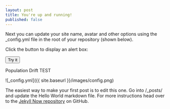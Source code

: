 ```yaml
---
layout: post
title: You're up and running!
published: false
---
```


Next you can update your site name, avatar and other options using the _config.yml file in the root of your repository (shown below).

<p>Click the button to display an alert box:</p>

<button onclick="myFunction()">Try it</button>

<script>
function myFunction() {
    alert("I am an alert box!");
}
</script>

<p>Population Drift TEST</p>

<div id="chart"></div>

<script src="/assets/javascripts/d3.min.js" charset="utf-8"></script>
<script src="/assets/javascripts/underscore-min.js"></script>
<script src="/assets/javascripts/pop_drift_lab_8x.js"></script>

![_config.yml]({{ site.baseurl }}/images/config.png)

The easiest way to make your first post is to edit this one. Go into /_posts/ and update the Hello World markdown file. For more instructions head over to the [Jekyll Now repository](https://github.com/barryclark/jekyll-now) on GitHub.
